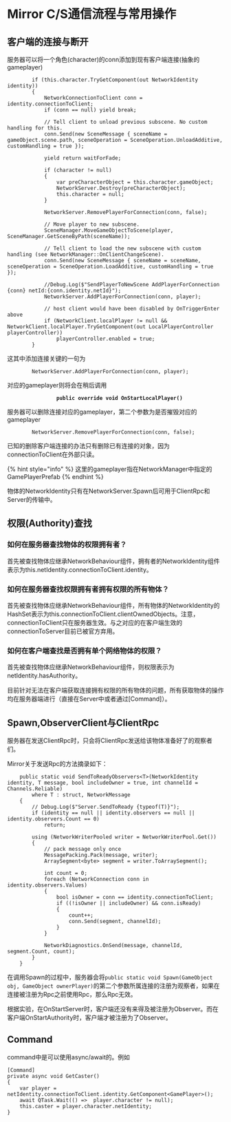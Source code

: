 # Mirror C/S通信流程与常用操作

## 客户端的连接与断开

服务器可以将一个角色(character)的conn添加到现有客户端连接(抽象的gameplayer)

```
		if (this.character.TryGetComponent(out NetworkIdentity identity))
		{
			NetworkConnectionToClient conn = identity.connectionToClient;
			if (conn == null) yield break;

			// Tell client to unload previous subscene. No custom handling for this.
			conn.Send(new SceneMessage { sceneName = gameObject.scene.path, sceneOperation = SceneOperation.UnloadAdditive, customHandling = true });

			yield return waitForFade;

			if (character != null)
			{
				var preCharacterObject = this.character.gameObject;
				NetworkServer.Destroy(preCharacterObject);
				this.character = null;
			}

			NetworkServer.RemovePlayerForConnection(conn, false);

			// Move player to new subscene.
			SceneManager.MoveGameObjectToScene(player, SceneManager.GetSceneByPath(sceneName));

			// Tell client to load the new subscene with custom handling (see NetworkManager::OnClientChangeScene).
			conn.Send(new SceneMessage { sceneName = sceneName, sceneOperation = SceneOperation.LoadAdditive, customHandling = true });

			//Debug.Log($"SendPlayerToNewScene AddPlayerForConnection {conn} netId:{conn.identity.netId}");
			NetworkServer.AddPlayerForConnection(conn, player);

			// host client would have been disabled by OnTriggerEnter above
			if (NetworkClient.localPlayer != null && NetworkClient.localPlayer.TryGetComponent(out LocalPlayerController playerController))
				playerController.enabled = true;
		}
```

这其中添加连接关键的一句为

```
		NetworkServer.AddPlayerForConnection(conn, player);
```

对应的gameplayer则将会在稍后调用

<pre><code><strong>                public override void OnStartLocalPlayer()
</strong></code></pre>

服务器可以删除连接对应的gameplayer，第二个参数为是否摧毁对应的gameplayer

```
		NetworkServer.RemovePlayerForConnection(conn, false);
```

已知的删除客户端连接的办法只有删除已有连接的对象，因为connectionToClient在外部只读。

{% hint style="info" %}
这里的gameplayer指在NetworkManager中指定的GamePlayerPrefab
{% endhint %}

物体的NetworkIdentity只有在NetworkServer.Spawn后可用于ClientRpc和Server的传输中。

## 权限(Authority)查找

### 如何在服务器查找物体的权限拥有者？

首先被查找物体应继承NetworkBehaviour组件，拥有者的NetworkIdentity组件表示为this.netIdentity.connectionToClient.identity。

### 如何在服务器查找权限拥有者拥有权限的所有物体？

首先被查找物体应继承NetworkBehaviour组件，所有物体的NetworkIdentity的HashSet表示为this.connectionToClient.clientOwnedObjects。注意，connectionToClient只在服务器生效。与之对应的在客户端生效的connectionToServer目前已被官方弃用。

### 如何在客户端查找是否拥有单个网络物体的权限？

首先被查找物体应继承NetworkBehaviour组件，则权限表示为netIdentity.hasAuthority。

目前针对无法在客户端获取连接拥有权限的所有物体的问题，所有获取物体的操作均在服务器端进行（直接在Server中或者通过\[Command]）。

## Spawn,ObserverClient与ClientRpc

服务器在发送ClientRpc时，只会将ClientRpc发送给该物体准备好了的观察者们。

Mirror关于发送Rpc的方法摘录如下：

```
    public static void SendToReadyObservers<T>(NetworkIdentity identity, T message, bool includeOwner = true, int channelId = Channels.Reliable)
        where T : struct, NetworkMessage
    {
        // Debug.Log($"Server.SendToReady {typeof(T)}");
        if (identity == null || identity.observers == null || identity.observers.Count == 0)
            return;

        using (NetworkWriterPooled writer = NetworkWriterPool.Get())
        {
            // pack message only once
            MessagePacking.Pack(message, writer);
            ArraySegment<byte> segment = writer.ToArraySegment();

            int count = 0;
            foreach (NetworkConnection conn in identity.observers.Values)
            {
                bool isOwner = conn == identity.connectionToClient;
                if ((!isOwner || includeOwner) && conn.isReady)
                {
                    count++;
                    conn.Send(segment, channelId);
                }
            }

            NetworkDiagnostics.OnSend(message, channelId, segment.Count, count);
        }
    }
```

在调用Spawn的过程中，服务器会将`public static void Spawn(GameObject obj, GameObject ownerPlayer)`的第二个参数所属连接的注册为观察者，如果在连接被注册为Rpc之前使用Rpc，那么Rpc无效。

根据实验，在OnStartServer时，客户端还没有来得及被注册为Observer。而在客户端OnStartAuthority时，客户端才被注册为了Observer。

## Command

command中是可以使用async/await的。例如

```
[Command]
private async void GetCaster()
{
	var player = netIdentity.connectionToClient.identity.GetComponent<GamePlayer>();
	await QTask.Wait(() =>  player.character != null);
	this.caster = player.character.netIdentity;
}
```
